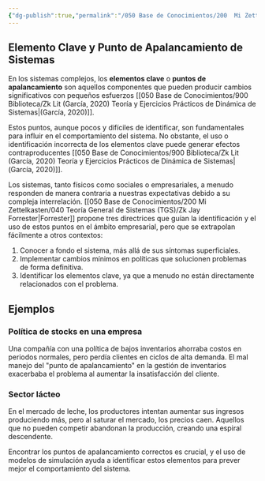 ```yaml
---
{"dg-publish":true,"permalink":"/050 Base de Conocimientos/200  Mi Zettelkasten/040 Teoría General de Sistemas (TGS)/Zk Elemento Clave y Punto de Apalancamiento de Sistemas/","tags":["puntoDeApalancamiento"]}
---
```


## Elemento Clave y Punto de Apalancamiento de Sistemas
En los sistemas complejos, los **elementos clave** o **puntos de apalancamiento** son aquellos componentes que pueden producir cambios significativos con pequeños esfuerzos [[050 Base de Conocimientos/900 Biblioteca/Zk Lit (García, 2020) Teoría y Ejercicios Prácticos de Dinámica de Sistemas\|(García, 2020)]].

Estos puntos, aunque pocos y difíciles de identificar, son fundamentales para influir en el comportamiento del sistema. No obstante, el uso o identificación incorrecta de los elementos clave puede generar efectos contraproducentes [[050 Base de Conocimientos/900 Biblioteca/Zk Lit (García, 2020) Teoría y Ejercicios Prácticos de Dinámica de Sistemas\|(García, 2020)]].

Los sistemas, tanto físicos como sociales o empresariales, a menudo responden de manera contraria a nuestras expectativas debido a su compleja interrelación. [[050 Base de Conocimientos/200  Mi Zettelkasten/040 Teoría General de Sistemas (TGS)/Zk Jay Forrester\|Forrester]] propone tres directrices que guían la identificación y el uso de estos puntos en el ámbito empresarial, pero que se extrapolan fácilmente a otros contextos:

1. Conocer a fondo el sistema, más allá de sus síntomas superficiales.
2. Implementar cambios mínimos en políticas que solucionen problemas de forma definitiva. 
3. Identificar los elementos clave, ya que a menudo no están directamente relacionados con el problema.

## Ejemplos

### Política de stocks en una empresa
Una compañía con una política de bajos inventarios ahorraba costos en periodos normales, pero perdía clientes en ciclos de alta demanda. El mal manejo del "punto de apalancamiento" en la gestión de inventarios exacerbaba el problema al aumentar la insatisfacción del cliente.

### Sector lácteo
En el mercado de leche, los productores intentan aumentar sus ingresos produciendo más, pero al saturar el mercado, los precios caen. Aquellos que no pueden competir abandonan la producción, creando una espiral descendente.

Encontrar los puntos de apalancamiento correctos es crucial, y el uso de modelos de simulación ayuda a identificar estos elementos para prever mejor el comportamiento del sistema.
